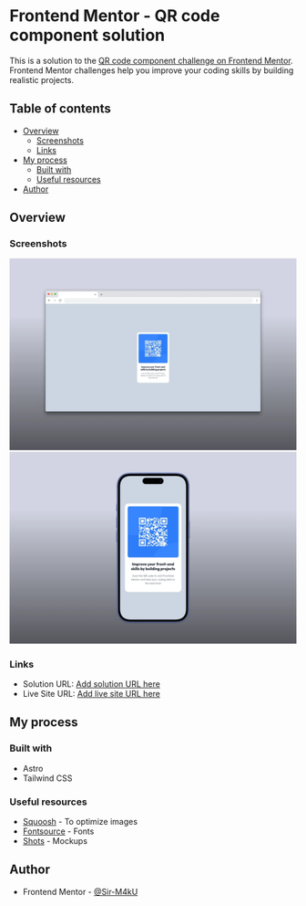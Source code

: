 # Frontend Mentor - QR code component solution

This is a solution to the
[QR code component challenge on Frontend Mentor](https://frontendmentor.io/challenges/qr-code-component-iux_sIO_H).
Frontend Mentor challenges help you improve your coding skills by building
realistic projects.

## Table of contents

- [Overview](#overview)
  - [Screenshots](#screenshots)
  - [Links](#links)
- [My process](#my-process)
  - [Built with](#built-with)
  - [Useful resources](#useful-resources)
- [Author](#author)

## Overview

### Screenshots

![Desktop version](./desktop-screenshot.webp)
![Mobile version](./mobile-screenshot.webp)

### Links

- Solution URL: [Add solution URL here](https://your-solution-url.com)
- Live Site URL: [Add live site URL here](https://your-live-site-url.com)

## My process

### Built with

- Astro
- Tailwind CSS

### Useful resources

- [Squoosh](https://squoosh.app) - To optimize images
- [Fontsource](https://fontsource.org) - Fonts
- [Shots](https://shots.so) - Mockups

## Author

- Frontend Mentor - [@Sir-M4kU](https://www.frontendmentor.io/profile/Sir-M4kU)
